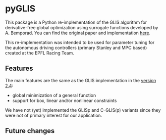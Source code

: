 # pyGLIS

This package is a Python re-implementation of the GLIS algorithm for derivative-free global optimization using surrogate functions developed by A. Bemporad.
You can find the original paper and implementation [here](http://cse.lab.imtlucca.it/~bemporad/publications).

This re-implementation was intended to be used for parameter tuning for the autonomous driving controllers (primary Stanley and MPC based) created at the EPFL Racing Team.

## Features
The main features are the same as the GLIS implementation in the [version 2.4](http://cse.lab.imtlucca.it/~bemporad/glis/download/glis_v2.4.zip): 
- global minimization of a general function
- support for box, linear and/or nonlinear constraints

We have not (yet) implemented the GLISp and C-GLIS(p) variants since they were not of primary interest for our application.

## Future changes
